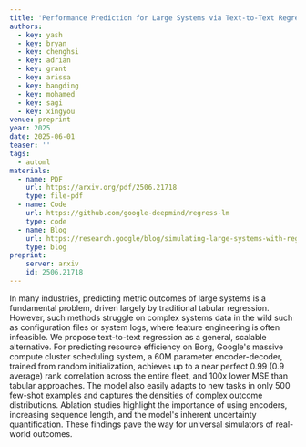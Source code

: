 ```yaml
---
title: 'Performance Prediction for Large Systems via Text-to-Text Regression'
authors:
  - key: yash
  - key: bryan
  - key: chenghsi
  - key: adrian
  - key: grant
  - key: arissa
  - key: bangding
  - key: mohamed
  - key: sagi
  - key: xingyou
venue: preprint
year: 2025
date: 2025-06-01
teaser: ''
tags:
  - automl
materials:
  - name: PDF
    url: https://arxiv.org/pdf/2506.21718
    type: file-pdf
  - name: Code
    url: https://github.com/google-deepmind/regress-lm
    type: code
  - name: Blog
    url: https://research.google/blog/simulating-large-systems-with-regression-language-models/
    type: blog
preprint:
    server: arxiv
    id: 2506.21718
---
```

In many industries, predicting metric outcomes of large systems is a fundamental problem, driven largely by traditional tabular regression. However, such methods struggle on complex systems data in the wild such as configuration files or system logs, where feature engineering is often infeasible. We propose text-to-text regression as a general, scalable alternative. For predicting resource efficiency on Borg, Google's massive compute cluster scheduling system, a 60M parameter encoder-decoder, trained from random initialization, achieves up to a near perfect 0.99 (0.9 average) rank correlation across the entire fleet, and 100x lower MSE than tabular approaches. The model also easily adapts to new tasks in only 500 few-shot examples and captures the densities of complex outcome distributions. Ablation studies highlight the importance of using encoders, increasing sequence length, and the model's inherent uncertainty quantification. These findings pave the way for universal simulators of real-world outcomes.
